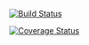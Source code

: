 [![Build Status](https://travis-ci.com/John-Akins/travisci.svg?branch=master)](https://travis-ci.com/John-Akins/travisci)

[![Coverage Status](https://coveralls.io/repos/github/John-Akins/travisci/badge.svg?branch=master)](https://coveralls.io/github/John-Akins/travisci?branch=master)